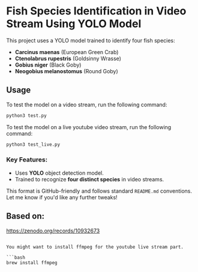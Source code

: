 # Fish Species Identification in Video Stream Using YOLO Model

This project uses a YOLO model trained to identify four fish species:

- **Carcinus maenas** (European Green Crab)
- **Ctenolabrus rupestris** (Goldsinny Wrasse)
- **Gobius niger** (Black Goby)
- **Neogobius melanostomus** (Round Goby)

## Usage

To test the model on a video stream, run the following command:

```bash
python3 test.py
```

To test the model on a live youtube video stream, run the following command:

```bash
python3 test_live.py
```

### Key Features:
- Uses **YOLO** object detection model.
- Trained to recognize **four distinct species** in video streams.

This format is GitHub-friendly and follows standard `README.md` conventions. Let me know if you'd like any further tweaks!

## Based on:
https://zenodo.org/records/10932673
```

You might want to install ffmpeg for the youtube live stream part.

```bash
brew install ffmpeg
```

